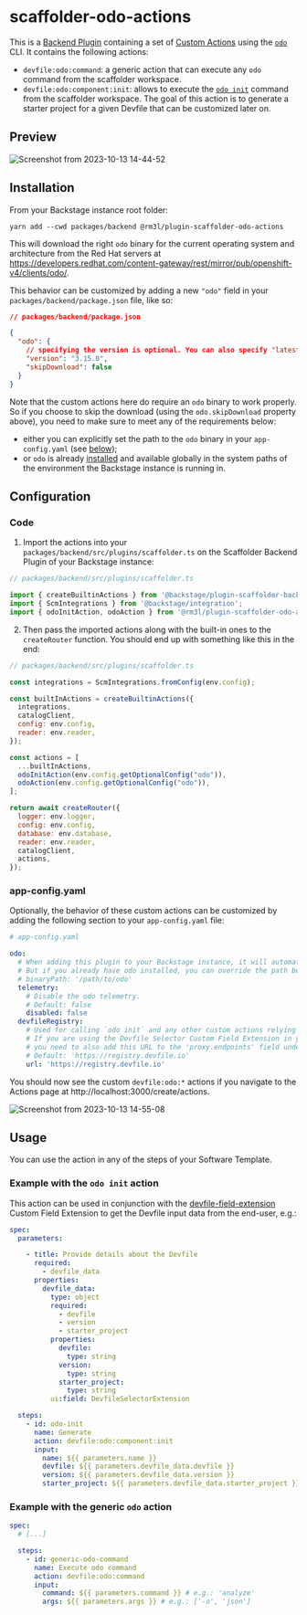 # scaffolder-odo-actions

This is a [Backend Plugin](https://backstage.io/docs/plugins/backend-plugin/) containing a set of [Custom Actions](https://backstage.io/docs/features/software-templates/writing-custom-actions) using the [`odo`](https://odo.dev/) CLI.
It contains the following actions:
- `devfile:odo:command`: a generic action that can execute any `odo` command from the scaffolder workspace.
- `devfile:odo:component:init`: allows to execute the [`odo init`](https://odo.dev/docs/command-reference/init) command from the scaffolder workspace. The goal of this action is to generate a starter project for a given Devfile that can be customized later on.

## Preview

![Screenshot from 2023-10-13 14-44-52](https://github.com/rm3l/backstage-odo-devfile-plugin/assets/593208/713abb47-5875-45ce-a591-1f0d0b30859e)

## Installation

From your Backstage instance root folder:
```shell
yarn add --cwd packages/backend @rm3l/plugin-scaffolder-odo-actions
```

This will download the right `odo` binary for the current operating system and architecture from the Red Hat servers at https://developers.redhat.com/content-gateway/rest/mirror/pub/openshift-v4/clients/odo/.

This behavior can be customized by adding a new `"odo"` field in your `packages/backend/package.json` file, like so:

```json
// packages/backend/package.json

{
  "odo": {
    // specifying the version is optional. You can also specify "latest" to use the latest version of odo
    "version": "3.15.0",
    "skipDownload": false
  }
}
```

Note that the custom actions here do require an `odo` binary to work properly.
So if you choose to skip the download (using the `odo.skipDownload`  property above), you need to make sure to meet any of the requirements below:
- either you can explicitly set the path to the `odo` binary in your `app-config.yaml` (see [below](#app-configyaml));
- or `odo` is already [installed](https://odo.dev/docs/overview/installation) and available globally in the system paths of the environment the Backstage instance is running in.

## Configuration

### Code

1. Import the actions into your `packages/backend/src/plugins/scaffolder.ts` on the Scaffolder Backend Plugin of your Backstage instance:

```js
// packages/backend/src/plugins/scaffolder.ts

import { createBuiltinActions } from '@backstage/plugin-scaffolder-backend';
import { ScmIntegrations } from '@backstage/integration';
import { odoInitAction, odoAction } from '@rm3l/plugin-scaffolder-odo-actions';
```

2. Then pass the imported actions along with the built-in ones to the `createRouter` function. You should end up with something like this in the end:

```js
// packages/backend/src/plugins/scaffolder.ts

const integrations = ScmIntegrations.fromConfig(env.config);

const builtInActions = createBuiltinActions({
  integrations,
  catalogClient,
  config: env.config,
  reader: env.reader,
});

const actions = [
  ...builtInActions,
  odoInitAction(env.config.getOptionalConfig("odo")),
  odoAction(env.config.getOptionalConfig("odo")),
];

return await createRouter({
  logger: env.logger,
  config: env.config,
  database: env.database,
  reader: env.reader,
  catalogClient,
  actions,
});
```

### app-config.yaml

Optionally, the behavior of these custom actions can be customized by adding the following section to your `app-config.yaml` file:

```yaml
# app-config.yaml

odo:
  # When adding this plugin to your Backstage instance, it will automatically try to download the right odo binary and use it.
  # But if you already have odo installed, you can override the path below.
  # binaryPath: '/path/to/odo'
  telemetry:
    # Disable the odo telemetry.
    # Default: false
    disabled: false
  devfileRegistry:
    # Used for calling `odo init` and any other custom actions relying on a Devfile registry.
    # If you are using the Devfile Selector Custom Field Extension in your template,
    # you need to also add this URL to the 'proxy.endpoints' field under a '/devfile-registry' field.
    # Default: 'https://registry.devfile.io'
    url: 'https://registry.devfile.io'
```


You should now see the custom `devfile:odo:*` actions if you navigate to the Actions page at http://localhost:3000/create/actions.

![Screenshot from 2023-10-13 14-55-08](https://github.com/rm3l/backstage-odo-devfile-plugin/assets/593208/91c12cb1-261e-44b9-9311-3dbe84ce3b47)


## Usage

You can use the action in any of the steps of your Software Template.

### Example with the `odo init` action

This action can be used in conjunction with the [devfile-field-extension](../devfile-field-extension) Custom Field Extension to get the Devfile input data from the end-user, e.g.:

```yaml
spec:
  parameters:

    - title: Provide details about the Devfile
      required:
        - devfile_data
      properties:
        devfile_data:
          type: object
          required:
            - devfile
            - version
            - starter_project
          properties:
            devfile:
              type: string
            version:
              type: string
            starter_project:
              type: string
          ui:field: DevfileSelectorExtension

  steps:
    - id: odo-init
      name: Generate
      action: devfile:odo:component:init
      input:
        name: ${{ parameters.name }}
        devfile: ${{ parameters.devfile_data.devfile }}
        version: ${{ parameters.devfile_data.version }}
        starter_project: ${{ parameters.devfile_data.starter_project }}
```

### Example with the generic `odo` action

```yaml
spec:
  # [...]

  steps:
    - id: generic-odo-command
      name: Execute odo command
      action: devfile:odo:command
      input:
        command: ${{ parameters.command }} # e.g.: 'analyze'
        args: ${{ parameters.args }} # e.g.: ['-o', 'json']
```

